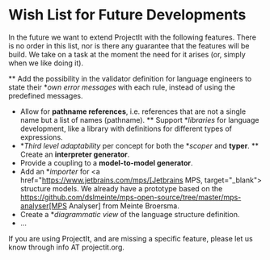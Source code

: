 






# Wish List for Future Developments

In the future we want to extend ProjectIt with the following features. There is no order
in this list, nor is there any guarantee that the features will be build. We take on a
task at the moment the need for it arises (or, simply when we like doing it).

**	Add the possibility in the validator definition for language engineers to state
their **own error messages* with each rule, instead of using the predefined messages.
*   Allow for **pathname references**, i.e. references that are not a single name but a list of names (pathname).
**	Support **libraries* for language development, like a library with definitions for different
types of expressions.
*   **Third level adaptability* per concept for both the **scoper* and **typer**.
**	Create an **interpreter generator**.
*   Provide a coupling to a **model-to-model generator**.
*   Add an **importer* for <a href="https://www.jetbrains.com/mps/[Jetbrains MPS, target="_blank"> structure models.
    We already have a prototype based on the https://github.com/dslmeinte/mps-open-source/tree/master/mps-analyser[MPS Analyser]
    from Meinte Broersma.
*   Create a **diagrammatic view* of the language structure definition.
*   ...

If you are using ProjectIt, and are missing a specific feature, please let us know through info AT projectit.org.

